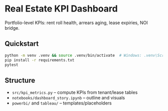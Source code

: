 # Real Estate KPI Dashboard

Portfolio-level KPIs: rent roll health, arrears aging, lease expiries, NOI bridge.

## Quickstart
```bash
python -m venv .venv && source .venv/bin/activate  # Windows: .venv\Scripts\activate
pip install -r requirements.txt
pytest
```
## Structure
- `src/kpi_metrics.py` – compute KPIs from tenant/lease tables
- `notebooks/dashboard_story.ipynb` – outline and visuals
- `powerbi/` and `tableau/` – templates/placeholders
